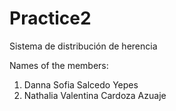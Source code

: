 # Practice2
Sistema de distribución de herencia

Names of the members:

1. Danna Sofia Salcedo Yepes
2. Nathalia Valentina Cardoza Azuaje
